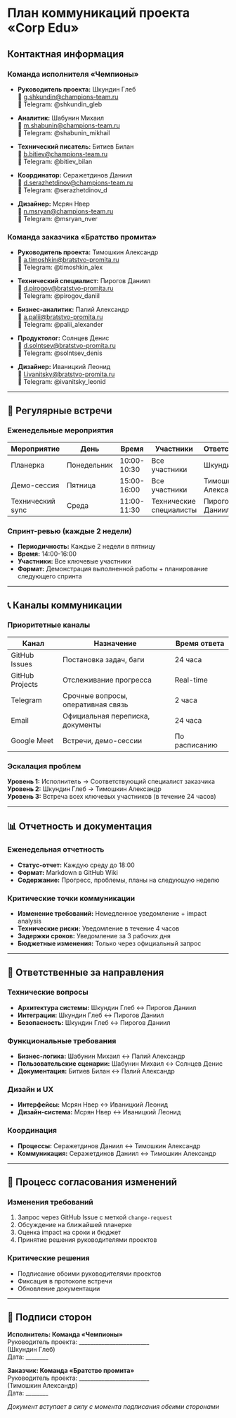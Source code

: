 
# План коммуникаций проекта «Corp Edu»

## Контактная информация

### Команда исполнителя «Чемпионы»
- **Руководитель проекта:** Шкундин Глеб  
  📧 g.shkundin@champions-team.ru  
  📱 Telegram: @shkundin_gleb

- **Аналитик:** Шабунин Михаил  
  📧 m.shabunin@champions-team.ru  
  📱 Telegram: @shabunin_mikhail

- **Технический писатель:** Битиев Билан  
  📧 b.bitiev@champions-team.ru  
  📱 Telegram: @bitiev_bilan

- **Координатор:** Серажетдинов Даниил  
  📧 d.serazhetdinov@champions-team.ru  
  📱 Telegram: @serazhetdinov_d

- **Дизайнер:** Мсрян Нвер  
  📧 n.msryan@champions-team.ru  
  📱 Telegram: @msryan_nver

### Команда заказчика «Братство промита»
- **Руководитель проекта:** Тимошкин Александр  
  📧 a.timoshkin@bratstvo-promita.ru  
  📱 Telegram: @timoshkin_alex

- **Технический специалист:** Пирогов Даниил  
  📧 d.pirogov@bratstvo-promita.ru  
  📱 Telegram: @pirogov_daniil

- **Бизнес-аналитик:** Палий Александр  
  📧 a.palii@bratstvo-promita.ru  
  📱 Telegram: @palii_alexander

- **Продуктолог:** Солнцев Денис  
  📧 d.solntsev@bratstvo-promita.ru  
  📱 Telegram: @solntsev_denis

- **Дизайнер:** Иваницкий Леонид  
  📧 l.ivanitsky@bratstvo-promita.ru  
  📱 Telegram: @ivanitsky_leonid

---

## 📅 Регулярные встречи

### Еженедельные мероприятия
| Мероприятие | День | Время | Участники | Ответственный |
|-------------|------|-------|-----------|---------------|
| Планерка | Понедельник | 10:00-10:30 | Все участники | Шкундин Глеб |
| Демо-сессия | Пятница | 15:00-16:00 | Все участники | Тимошкин Александр |
| Технический sync | Среда | 11:00-11:30 | Технические специалисты | Пирогов Даниил |

### Спринт-ревью (каждые 2 недели)
- **Периодичность:** Каждые 2 недели в пятницу
- **Время:** 14:00-16:00
- **Участники:** Все ключевые участники
- **Формат:** Демонстрация выполненной работы + планирование следующего спринта

---

## 📞 Каналы коммуникации

### Приоритетные каналы
| Канал | Назначение | Время ответа |
|-------|------------|--------------|
| GitHub Issues | Постановка задач, баги | 24 часа |
| GitHub Projects | Отслеживание прогресса | Real-time |
| Telegram | Срочные вопросы, оперативная связь | 2 часа |
| Email | Официальная переписка, документы | 24 часа |
| Google Meet | Встречи, демо-сессии | По расписанию |

### Эскалация проблем
**Уровень 1:** Исполнитель → Соответствующий специалист заказчика  
**Уровень 2:** Шкундин Глеб → Тимошкин Александр  
**Уровень 3:** Встреча всех ключевых участников (в течение 24 часов)

---

## 📊 Отчетность и документация

### Еженедельная отчетность
- **Статус-отчет:** Каждую среду до 18:00
- **Формат:** Markdown в GitHub Wiki
- **Содержание:** Прогресс, проблемы, планы на следующую неделю

### Критические точки коммуникации
- **Изменение требований:** Немедленное уведомление + impact analysis
- **Технические риски:** Уведомление в течение 4 часов
- **Задержки сроков:** Уведомление за 3 рабочих дня
- **Бюджетные изменения:** Только через официальный запрос

---

## 🎯 Ответственные за направления

### Технические вопросы
- **Архитектура системы:** Шкундин Глеб ↔ Пирогов Даниил
- **Интеграции:** Шкундин Глеб ↔ Пирогов Даниил
- **Безопасность:** Шкундин Глеб ↔ Пирогов Даниил

### Функциональные требования
- **Бизнес-логика:** Шабунин Михаил ↔ Палий Александр
- **Пользовательские сценарии:** Шабунин Михаил ↔ Солнцев Денис
- **Документация:** Битиев Билан ↔ Палий Александр

### Дизайн и UX
- **Интерфейсы:** Мсрян Нвер ↔ Иваницкий Леонид
- **Дизайн-система:** Мсрян Нвер ↔ Иваницкий Леонид

### Координация
- **Процессы:** Серажетдинов Даниил ↔ Тимошкин Александр
- **Коммуникация:** Серажетдинов Даниил ↔ Тимошкин Александр

---

## 🔄 Процесс согласования изменений

### Изменения требований
1. Запрос через GitHub Issue с меткой `change-request`
2. Обсуждение на ближайшей планерке
3. Оценка impact на сроки и бюджет
4. Принятие решения руководителями проектов

### Критические решения
- Подписание обоими руководителями проектов
- Фиксация в протоколе встречи
- Обновление документации

---

## 📝 Подписи сторон

**Исполнитель: Команда «Чемпионы»**  
Руководитель проекта: _________________________  
(Шкундин Глеб)  
Дата: ________

**Заказчик: Команда «Братство промита»**  
Руководитель проекта: _________________________  
(Тимошкин Александр)  
Дата: ________

*Документ вступает в силу с момента подписания обеими сторонами*
